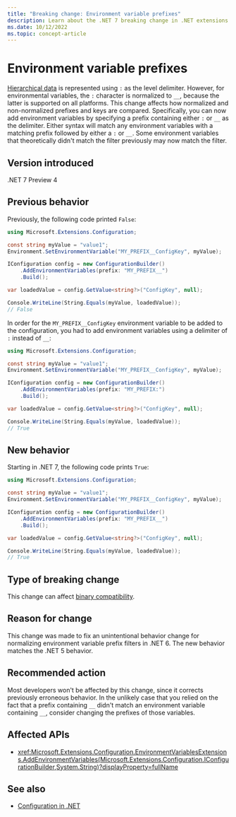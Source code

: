 ```yaml
---
title: "Breaking change: Environment variable prefixes"
description: Learn about the .NET 7 breaking change in .NET extensions where the comparison of normalized prefixes and environment variables has changed.
ms.date: 10/12/2022
ms.topic: concept-article
---
```

# Environment variable prefixes

[Hierarchical data](../../../extensions/configuration.md#binding-hierarchies) is represented using `:` as the level delimiter. However, for environmental variables, the `:` character is normalized to `__`, because the latter is supported on all platforms. This change affects how normalized and non-normalized prefixes and keys are compared. Specifically, you can now add environment variables by specifying a prefix containing either `:` or `__` as the delimiter. Either syntax will match any environment variables with a matching prefix followed by either a `:` or `__`. Some environment variables that theoretically didn't match the filter previously may now match the filter.

## Version introduced

.NET 7 Preview 4

## Previous behavior

Previously, the following code printed `False`:

```csharp
using Microsoft.Extensions.Configuration;

const string myValue = "value1";
Environment.SetEnvironmentVariable("MY_PREFIX__ConfigKey", myValue);

IConfiguration config = new ConfigurationBuilder()
    .AddEnvironmentVariables(prefix: "MY_PREFIX__")
    .Build();

var loadedValue = config.GetValue<string?>("ConfigKey", null);

Console.WriteLine(String.Equals(myValue, loadedValue));
// False
```

In order for the `MY_PREFIX__ConfigKey` environment variable to be added to the configuration, you had to add environment variables using a delimiter of `:` instead of `__`:

```csharp
using Microsoft.Extensions.Configuration;

const string myValue = "value1";
Environment.SetEnvironmentVariable("MY_PREFIX__ConfigKey", myValue);

IConfiguration config = new ConfigurationBuilder()
    .AddEnvironmentVariables(prefix: "MY_PREFIX:")
    .Build();

var loadedValue = config.GetValue<string?>("ConfigKey", null);

Console.WriteLine(String.Equals(myValue, loadedValue));
// True
```

## New behavior

Starting in .NET 7, the following code prints `True`:

```csharp
using Microsoft.Extensions.Configuration;

const string myValue = "value1";
Environment.SetEnvironmentVariable("MY_PREFIX__ConfigKey", myValue);

IConfiguration config = new ConfigurationBuilder()
    .AddEnvironmentVariables(prefix: "MY_PREFIX__")
    .Build();

var loadedValue = config.GetValue<string?>("ConfigKey", null);

Console.WriteLine(String.Equals(myValue, loadedValue));
// True
```

## Type of breaking change

This change can affect [binary compatibility](../../categories.md#binary-compatibility).

## Reason for change

This change was made to fix an unintentional behavior change for normalizing environment variable prefix filters in .NET 6. The new behavior matches the .NET 5 behavior.

## Recommended action

Most developers won't be affected by this change, since it corrects previously erroneous behavior. In the unlikely case that you relied on the fact that a prefix containing `__` didn't match an environment variable containing `__`, consider changing the prefixes of those variables.

## Affected APIs

- <xref:Microsoft.Extensions.Configuration.EnvironmentVariablesExtensions.AddEnvironmentVariables(Microsoft.Extensions.Configuration.IConfigurationBuilder,System.String)?displayProperty=fullName>

## See also

- [Configuration in .NET](../../../extensions/configuration.md)
